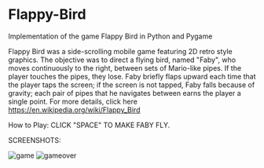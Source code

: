 # Flappy-Bird
Implementation of the game Flappy Bird in Python and Pygame

Flappy Bird was a side-scrolling mobile game featuring 2D retro style graphics. The objective was to direct a flying bird, named "Faby", who moves continuously to the right, between sets of Mario-like pipes. If the player touches the pipes, they lose. Faby briefly flaps upward each time that the player taps the screen; if the screen is not tapped, Faby falls because of gravity; each pair of pipes that he navigates between earns the player a single point.
 For more details, click here https://en.wikipedia.org/wiki/Flappy_Bird
 
 How to Play:
 CLICK "SPACE" TO MAKE FABY FLY.
 
 SCREENSHOTS: 
 
 
![game](https://user-images.githubusercontent.com/26222499/35576425-eff7025e-0604-11e8-9e58-266b05472564.png)
![gameover](https://user-images.githubusercontent.com/26222499/35576426-f054afa8-0604-11e8-8494-aeba0b473010.png)
